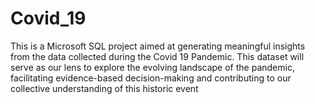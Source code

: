 # Covid_19
This is a Microsoft SQL project aimed at generating meaningful insights from the data collected during the Covid 19 Pandemic. This dataset will serve as our lens to explore the evolving landscape of the pandemic, facilitating evidence-based decision-making and contributing to our collective understanding of this historic event

